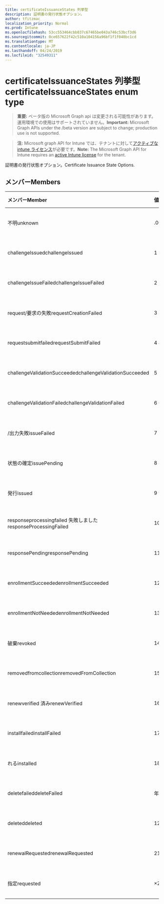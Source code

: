 ```yaml
---
title: certificateIssuanceStates 列挙型
description: 証明書の発行状態オプション。
author: tfitzmac
localization_priority: Normal
ms.prod: Intune
ms.openlocfilehash: 53cc553464cbb037c67465be043a746c53bcf3d6
ms.sourcegitcommit: 0ce657622f42c510a104156a96bf1f1f040bc1cd
ms.translationtype: MT
ms.contentlocale: ja-JP
ms.lasthandoff: 04/24/2019
ms.locfileid: "32549311"
---
```

# <a name="certificateissuancestates-enum-type"></a><span data-ttu-id="a616d-103">certificateIssuanceStates 列挙型</span><span class="sxs-lookup"><span data-stu-id="a616d-103">certificateIssuanceStates enum type</span></span>

> <span data-ttu-id="a616d-104">**重要:** ベータ版の Microsoft Graph api は変更される可能性があります。運用環境での使用はサポートされていません。</span><span class="sxs-lookup"><span data-stu-id="a616d-104">**Important:** Microsoft Graph APIs under the /beta version are subject to change; production use is not supported.</span></span>

> <span data-ttu-id="a616d-105">**注:** Microsoft graph API for Intune では、テナントに対して[アクティブな intune ライセンス](https://go.microsoft.com/fwlink/?linkid=839381)が必要です。</span><span class="sxs-lookup"><span data-stu-id="a616d-105">**Note:** The Microsoft Graph API for Intune requires an [active Intune license](https://go.microsoft.com/fwlink/?linkid=839381) for the tenant.</span></span>

<span data-ttu-id="a616d-106">証明書の発行状態オプション。</span><span class="sxs-lookup"><span data-stu-id="a616d-106">Certificate Issuance State Options.</span></span>

## <a name="members"></a><span data-ttu-id="a616d-107">メンバー</span><span class="sxs-lookup"><span data-stu-id="a616d-107">Members</span></span>
|<span data-ttu-id="a616d-108">メンバー</span><span class="sxs-lookup"><span data-stu-id="a616d-108">Member</span></span>|<span data-ttu-id="a616d-109">値</span><span class="sxs-lookup"><span data-stu-id="a616d-109">Value</span></span>|<span data-ttu-id="a616d-110">説明</span><span class="sxs-lookup"><span data-stu-id="a616d-110">Description</span></span>|
|:---|:---|:---|
|<span data-ttu-id="a616d-111">不明</span><span class="sxs-lookup"><span data-stu-id="a616d-111">unknown</span></span>|<span data-ttu-id="a616d-112">.0</span><span class="sxs-lookup"><span data-stu-id="a616d-112">0</span></span>|<span data-ttu-id="a616d-113">まだ文書化されていません</span><span class="sxs-lookup"><span data-stu-id="a616d-113">Not yet documented</span></span>|
|<span data-ttu-id="a616d-114">challengeIssued</span><span class="sxs-lookup"><span data-stu-id="a616d-114">challengeIssued</span></span>|<span data-ttu-id="a616d-115">1 </span><span class="sxs-lookup"><span data-stu-id="a616d-115">1</span></span>|<span data-ttu-id="a616d-116">まだ文書化されていません</span><span class="sxs-lookup"><span data-stu-id="a616d-116">Not yet documented</span></span>|
|<span data-ttu-id="a616d-117">challengeIssueFailed</span><span class="sxs-lookup"><span data-stu-id="a616d-117">challengeIssueFailed</span></span>|<span data-ttu-id="a616d-118">2 </span><span class="sxs-lookup"><span data-stu-id="a616d-118">2</span></span>|<span data-ttu-id="a616d-119">まだ文書化されていません</span><span class="sxs-lookup"><span data-stu-id="a616d-119">Not yet documented</span></span>|
|<span data-ttu-id="a616d-120">request/要求の失敗</span><span class="sxs-lookup"><span data-stu-id="a616d-120">requestCreationFailed</span></span>|<span data-ttu-id="a616d-121">3 </span><span class="sxs-lookup"><span data-stu-id="a616d-121">3</span></span>|<span data-ttu-id="a616d-122">まだ文書化されていません</span><span class="sxs-lookup"><span data-stu-id="a616d-122">Not yet documented</span></span>|
|<span data-ttu-id="a616d-123">requestsubmitfailed</span><span class="sxs-lookup"><span data-stu-id="a616d-123">requestSubmitFailed</span></span>|<span data-ttu-id="a616d-124">4 </span><span class="sxs-lookup"><span data-stu-id="a616d-124">4</span></span>|<span data-ttu-id="a616d-125">まだ文書化されていません</span><span class="sxs-lookup"><span data-stu-id="a616d-125">Not yet documented</span></span>|
|<span data-ttu-id="a616d-126">challengeValidationSucceeded</span><span class="sxs-lookup"><span data-stu-id="a616d-126">challengeValidationSucceeded</span></span>|<span data-ttu-id="a616d-127">5 </span><span class="sxs-lookup"><span data-stu-id="a616d-127">5</span></span>|<span data-ttu-id="a616d-128">まだ文書化されていません</span><span class="sxs-lookup"><span data-stu-id="a616d-128">Not yet documented</span></span>|
|<span data-ttu-id="a616d-129">challengeValidationFailed</span><span class="sxs-lookup"><span data-stu-id="a616d-129">challengeValidationFailed</span></span>|<span data-ttu-id="a616d-130">6 </span><span class="sxs-lookup"><span data-stu-id="a616d-130">6</span></span>|<span data-ttu-id="a616d-131">まだ文書化されていません</span><span class="sxs-lookup"><span data-stu-id="a616d-131">Not yet documented</span></span>|
|<span data-ttu-id="a616d-132">/出力失敗</span><span class="sxs-lookup"><span data-stu-id="a616d-132">issueFailed</span></span>|<span data-ttu-id="a616d-133">7 </span><span class="sxs-lookup"><span data-stu-id="a616d-133">7</span></span>|<span data-ttu-id="a616d-134">まだ文書化されていません</span><span class="sxs-lookup"><span data-stu-id="a616d-134">Not yet documented</span></span>|
|<span data-ttu-id="a616d-135">状態の確定</span><span class="sxs-lookup"><span data-stu-id="a616d-135">issuePending</span></span>|<span data-ttu-id="a616d-136">8 </span><span class="sxs-lookup"><span data-stu-id="a616d-136">8</span></span>|<span data-ttu-id="a616d-137">まだ文書化されていません</span><span class="sxs-lookup"><span data-stu-id="a616d-137">Not yet documented</span></span>|
|<span data-ttu-id="a616d-138">発行</span><span class="sxs-lookup"><span data-stu-id="a616d-138">issued</span></span>|<span data-ttu-id="a616d-139">9 </span><span class="sxs-lookup"><span data-stu-id="a616d-139">9</span></span>|<span data-ttu-id="a616d-140">まだ文書化されていません</span><span class="sxs-lookup"><span data-stu-id="a616d-140">Not yet documented</span></span>|
|<span data-ttu-id="a616d-141">responseprocessingfailed 失敗しました</span><span class="sxs-lookup"><span data-stu-id="a616d-141">responseProcessingFailed</span></span>|<span data-ttu-id="a616d-142">10  </span><span class="sxs-lookup"><span data-stu-id="a616d-142">10</span></span>|<span data-ttu-id="a616d-143">まだ文書化されていません</span><span class="sxs-lookup"><span data-stu-id="a616d-143">Not yet documented</span></span>|
|<span data-ttu-id="a616d-144">responsePending</span><span class="sxs-lookup"><span data-stu-id="a616d-144">responsePending</span></span>|<span data-ttu-id="a616d-145">11 </span><span class="sxs-lookup"><span data-stu-id="a616d-145">11</span></span>|<span data-ttu-id="a616d-146">まだ文書化されていません</span><span class="sxs-lookup"><span data-stu-id="a616d-146">Not yet documented</span></span>|
|<span data-ttu-id="a616d-147">enrollmentSucceeded</span><span class="sxs-lookup"><span data-stu-id="a616d-147">enrollmentSucceeded</span></span>|<span data-ttu-id="a616d-148">12 </span><span class="sxs-lookup"><span data-stu-id="a616d-148">12</span></span>|<span data-ttu-id="a616d-149">まだ文書化されていません</span><span class="sxs-lookup"><span data-stu-id="a616d-149">Not yet documented</span></span>|
|<span data-ttu-id="a616d-150">enrollmentNotNeeded</span><span class="sxs-lookup"><span data-stu-id="a616d-150">enrollmentNotNeeded</span></span>|<span data-ttu-id="a616d-151">13 </span><span class="sxs-lookup"><span data-stu-id="a616d-151">13</span></span>|<span data-ttu-id="a616d-152">まだ文書化されていません</span><span class="sxs-lookup"><span data-stu-id="a616d-152">Not yet documented</span></span>|
|<span data-ttu-id="a616d-153">破棄</span><span class="sxs-lookup"><span data-stu-id="a616d-153">revoked</span></span>|<span data-ttu-id="a616d-154">14 </span><span class="sxs-lookup"><span data-stu-id="a616d-154">14</span></span>|<span data-ttu-id="a616d-155">まだ文書化されていません</span><span class="sxs-lookup"><span data-stu-id="a616d-155">Not yet documented</span></span>|
|<span data-ttu-id="a616d-156">removedfromcollection</span><span class="sxs-lookup"><span data-stu-id="a616d-156">removedFromCollection</span></span>|<span data-ttu-id="a616d-157">15 </span><span class="sxs-lookup"><span data-stu-id="a616d-157">15</span></span>|<span data-ttu-id="a616d-158">まだ文書化されていません</span><span class="sxs-lookup"><span data-stu-id="a616d-158">Not yet documented</span></span>|
|<span data-ttu-id="a616d-159">renewverified 済み</span><span class="sxs-lookup"><span data-stu-id="a616d-159">renewVerified</span></span>|<span data-ttu-id="a616d-160">16 </span><span class="sxs-lookup"><span data-stu-id="a616d-160">16</span></span>|<span data-ttu-id="a616d-161">まだ文書化されていません</span><span class="sxs-lookup"><span data-stu-id="a616d-161">Not yet documented</span></span>|
|<span data-ttu-id="a616d-162">installfailed</span><span class="sxs-lookup"><span data-stu-id="a616d-162">installFailed</span></span>|<span data-ttu-id="a616d-163">17 </span><span class="sxs-lookup"><span data-stu-id="a616d-163">17</span></span>|<span data-ttu-id="a616d-164">まだ文書化されていません</span><span class="sxs-lookup"><span data-stu-id="a616d-164">Not yet documented</span></span>|
|<span data-ttu-id="a616d-165">れる</span><span class="sxs-lookup"><span data-stu-id="a616d-165">installed</span></span>|<span data-ttu-id="a616d-166">18 </span><span class="sxs-lookup"><span data-stu-id="a616d-166">18</span></span>|<span data-ttu-id="a616d-167">まだ文書化されていません</span><span class="sxs-lookup"><span data-stu-id="a616d-167">Not yet documented</span></span>|
|<span data-ttu-id="a616d-168">deletefailed</span><span class="sxs-lookup"><span data-stu-id="a616d-168">deleteFailed</span></span>|<span data-ttu-id="a616d-169">年</span><span class="sxs-lookup"><span data-stu-id="a616d-169">19</span></span>|<span data-ttu-id="a616d-170">まだ文書化されていません</span><span class="sxs-lookup"><span data-stu-id="a616d-170">Not yet documented</span></span>|
|<span data-ttu-id="a616d-171">deleted</span><span class="sxs-lookup"><span data-stu-id="a616d-171">deleted</span></span>|<span data-ttu-id="a616d-172">1280</span><span class="sxs-lookup"><span data-stu-id="a616d-172">20</span></span>|<span data-ttu-id="a616d-173">まだ文書化されていません</span><span class="sxs-lookup"><span data-stu-id="a616d-173">Not yet documented</span></span>|
|<span data-ttu-id="a616d-174">renewalRequested</span><span class="sxs-lookup"><span data-stu-id="a616d-174">renewalRequested</span></span>|<span data-ttu-id="a616d-175">21</span><span class="sxs-lookup"><span data-stu-id="a616d-175">21</span></span>|<span data-ttu-id="a616d-176">まだ文書化されていません</span><span class="sxs-lookup"><span data-stu-id="a616d-176">Not yet documented</span></span>|
|<span data-ttu-id="a616d-177">指定</span><span class="sxs-lookup"><span data-stu-id="a616d-177">requested</span></span>|<span data-ttu-id="a616d-178">×</span><span class="sxs-lookup"><span data-stu-id="a616d-178">22</span></span>|<span data-ttu-id="a616d-179">まだ文書化されていません</span><span class="sxs-lookup"><span data-stu-id="a616d-179">Not yet documented</span></span>|





